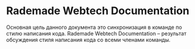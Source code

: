 # Rademade Webtech Documentation
Основная цель данного документа это синхронизация в команде по стилю написания кода. 
Rademade Webtech Documentation – результат обсуждения стиля написания кода со всеми членами команды.
